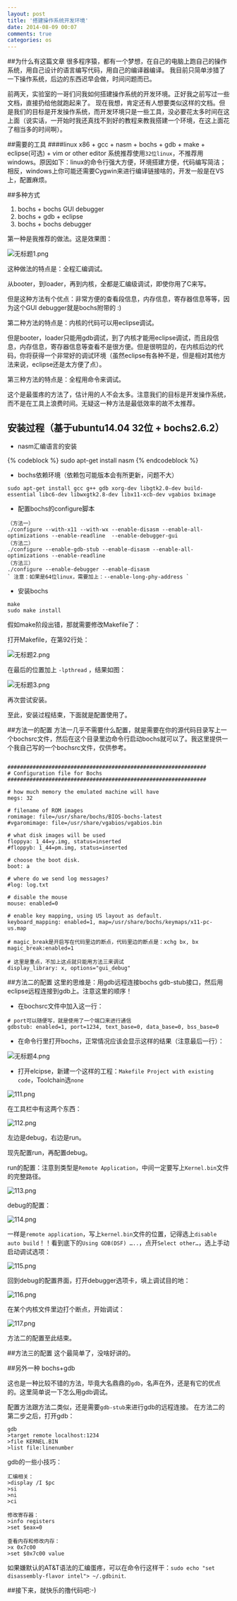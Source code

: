 ```yaml
---
layout: post
title: '搭建操作系统开发环境'
date: 2014-08-09 00:07
comments: true
categories: os
---
```


##为什么有这篇文章
很多程序猿，都有一个梦想，在自己的电脑上跑自己的操作系统，用自己设计的语言编写代码，用自己的编译器编译。
我目前只简单涉猎了一下操作系统，后边的东西迟早会做，时间问题而已。

<!--more-->

前两天，实验室的一哥们问我如何搭建操作系统的开发环境。正好我之前写过一些文档，直接扔给他就跑起来了。
现在我想，肯定还有人想要类似这样的文档。但是我们的目标是开发操作系统，而开发环境只是一些工具，没必要花太多时间在这上面（说实话，一开始时我还真找不到好的教程来教我搭建一个环境，在这上面花了相当多的时间啊）。

##需要的工具
####linux x86 + gcc + nasm + bochs + gdb + make + eclipse(可选) + vim or other editor
系统推荐使用` 32位linux `，不推荐用windows。原因如下：linux的命令行强大方便，环境搭建方便，代码编写简洁；相反，windows上你可能还需要Cygwin来进行编译链接啥的，开发一般是在VS上，配置麻烦。

##多种方式
1. bochs + bochs GUI debugger
2. bochs + gdb + eclipse
3. bochs + bochs debugger

第一种是我推荐的做法。这是效果图：

![无标题1.png](http://user-image.logdown.io/user/8984/blog/8874/post/218131/86Ttec9vTyPlmcYeOhYn_%E6%97%A0%E6%A0%87%E9%A2%981.png)

这种做法的特点是：全程汇编调试。

从booter，到loader，再到内核，全都是汇编级调试，即使你用了C来写。

但是这种方法有个优点：非常方便的查看段信息，内存信息，寄存器信息等等，因为这个GUI debugger就是bochs附带的 :)


第二种方法的特点是：内核的代码可以用eclipse调试。

但是booter，loader只能用gdb调试，到了内核才能用eclipse调试，而且段信息，内存信息，寄存器信息等查看不是很方便。但是很明显的，在内核后边的代码，你将获得一个非常好的调试环境（虽然eclipse有各种不是，但是相对其他方法来说，eclipse还是太方便了点）。

第三种方法的特点是：全程用命令来调试。

这个是最蛋疼的方法了，估计用的人不会太多。注意我们的目标是开发操作系统，而不是在工具上浪费时间。无疑这一种方法是最低效率的故不太推荐。

## 安装过程（基于ubuntu14.04 32位 + bochs2.6.2）
* nasm汇编语言的安装

{% codeblock %}
sudo apt-get install nasm
{% endcodeblock %}

* bochs依赖环境（依赖包可能版本会有所更新，问题不大）

```
sudo apt-get install gcc g++ gdb xorg-dev libgtk2.0-dev build-essential libc6-dev libwxgtk2.8-dev libx11-xcb-dev vgabios bximage
```

* 配置bochs的configure脚本

```
（方法一）
./configure --with-x11 --with-wx --enable-disasm --enable-all-optimizations --enable-readline  --enable-debugger-gui
（方法二）
./configure --enable-gdb-stub --enable-disasm --enable-all-optimizations --enable-readline
（方法三）
./configure --enable-debugger --enable-disasm
` 注意：如果是64位linux，需要加上：--enable-long-phy-address `
```

* 安装bochs

```
make
sudo make install
```

假如make阶段出错，那就需要修改Makefile了：

打开Makefile，在第92行处：

 ![无标题2.png](http://user-image.logdown.io/user/8984/blog/8874/post/218131/tEoCve2cSuWF3gMiBBNM_%E6%97%A0%E6%A0%87%E9%A2%982.png)
 
在最后的位置加上 ` -lpthread ` ，结果如图：

 ![无标题3.png](http://user-image.logdown.io/user/8984/blog/8874/post/218131/k9mxHq3LSUulSMg7Icpw_%E6%97%A0%E6%A0%87%E9%A2%983.png)
 
再次尝试安装。

至此，安装过程结束，下面就是配置使用了。

##方法一的配置
方法一几乎不需要什么配置，就是需要在你的源代码目录写上一个bochsrc文件，然后在这个目录里边命令行启动bochs就可以了。我这里提供一个我自己写的一个bochsrc文件，仅供参考。

```

###############################################################
# Configuration file for Bochs
###############################################################

# how much memory the emulated machine will have
megs: 32

# filename of ROM images
romimage: file=/usr/share/bochs/BIOS-bochs-latest
#vgaromimage: file=/usr/share/vgabios/vgabios.bin

# what disk images will be used
floppya: 1_44=y.img, status=inserted
#floppyb: 1_44=pm.img, status=inserted

# choose the boot disk.
boot: a

# where do we send log messages?
#log: log.txt

# disable the mouse
mouse: enabled=0

# enable key mapping, using US layout as default.
keyboard_mapping: enabled=1, map=/usr/share/bochs/keymaps/x11-pc-us.map

# magic_break是开启写在代码里边的断点，代码里边的断点是：xchg bx, bx
magic_break:enabled=1

# 这里是重点，不加上这点就只能用方法三来调试
display_library: x, options="gui_debug"

```

##方法二的配置
这里的思维是：用gdb远程连接bochs gdb-stub接口，然后用eclipse远程连接到gdb上。注意这里的顺序！

* 在bochsrc文件中加入这一行：

```
# port可以随便写，就是使用了一个端口来进行通信
gdbstub: enabled=1, port=1234, text_base=0, data_base=0, bss_base=0
```

* 在命令行里打开bochs，正常情况应该会显示这样的结果（注意最后一行）：

![无标题4.png](http://user-image.logdown.io/user/8984/blog/8874/post/218131/AjUY2SK8RlqoCbOt5dmU_%E6%97%A0%E6%A0%87%E9%A2%984.png)

* 打开elcipse，新建一个这样的工程：` Makefile Project with existing code `，Toolchain选` none `

![111.png](http://user-image.logdown.io/user/8984/blog/8874/post/218131/Hgs1mZFoTbykmvLpaZuj_111.png)

在工具栏中有这两个东西：

![112.png](http://user-image.logdown.io/user/8984/blog/8874/post/218131/QzhDNgMIR4TFSkbJVFHy_112.png)

左边是debug，右边是run。

现先配置run，再配置debug。

run的配置：注意到类型是` Remote Application `，中间一定要写上` Kernel.bin `文件的完整路径。

![113.png](http://user-image.logdown.io/user/8984/blog/8874/post/218131/GKO0XZRhRF2GQ5NzJE8l_113.png)

debug的配置：

![114.png](http://user-image.logdown.io/user/8984/blog/8874/post/218131/KxOe8ysaRSCpiu58f0Q4_114.png)

一样是` remote application `，写上` kernel.bin `文件的位置，记得选上` disable auto build `！！看到底下的` Using GDB(DSF) ….. `，点开` Select other… `，选上手动启动调试选项：

![115.png](http://user-image.logdown.io/user/8984/blog/8874/post/218131/raRABI1eSOWUVZYfhSZz_115.png)

回到debug的配置界面，打开debugger选项卡，填上调试目的地：

![116.png](http://user-image.logdown.io/user/8984/blog/8874/post/218131/4AyJx3KKRR2CyCwRuwg5_116.png)

在某个内核文件里边打个断点，开始调试：

![117.png](http://user-image.logdown.io/user/8984/blog/8874/post/218131/9dRM6YEXSEKnrdv1OE6y_117.png)


方法二的配置至此结束。

##方法三的配置
这个最简单了，没啥好讲的。

##另外一种
bochs+gdb

这也是一种比较不错的方法，毕竟大名鼎鼎的` gdb `，名声在外，还是有它的优点的。这里简单说一下怎么用gdb调试。

配置方法跟方法二类似，还是需要` gdb-stub `来进行gdb的远程连接。
在方法二的第二步之后，打开gdb：

```
gdb
>target remote localhost:1234
>file KERNEL.BIN
>list file:linenumber
```

gdb的一些小技巧：

```
汇编相关：
>display /I $pc
>si
>ni
>ci

修改寄存器：
>info registers
>set $eax=0

查看内存和修改内存：
>x 0x7c00
>set $0x7c00 value
```

如果嫌默认的AT&T语法的汇编蛋疼，可以在命令行这样干：` sudo echo "set disassembly-flavor intel"> ~/.gdbinit `.

##接下来，就快乐的撸代码吧:-)
